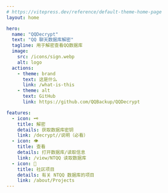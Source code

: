 ```yaml
---
# https://vitepress.dev/reference/default-theme-home-page
layout: home

hero:
  name: "QQDecrypt"
  text: "QQ 聊天数据库解密"
  tagline: 用于解密查看QQ数据库
  image:
    src: /icons/sign.webp
    alt: logo  
  actions:
    - theme: brand
      text: 这是什么
      link: /what-is-this
    - theme: alt
      text: GitHub
      link: https://github.com/QQBackup/QQDecrypt

features:
  - icon: 🗝
    title: 解密
    details: 获取数据库密钥
    link: /decrypt//说明（必看）
  - icon: 👁‍
    title: 查看
    details: 打开数据库/读取信息
    link: /view/NTQQ 读取数据库
  - icon: 🚀
    title: 社区项目
    details: 有关 NTQQ 数据库的项目
    link: /about/Projects
---
```


